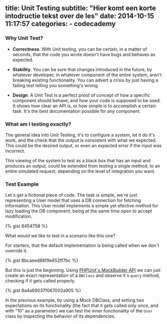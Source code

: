 title: Unit Testing
subtitle: "Hier komt een korte intodructie tekst over de les"
date: 2014-10-15 11:17:57
categories:
    - codecademy
---
### Why Unit Test?

* **Correctness**.
  With Unit testing, you can be certain, in a matter of seconds, that the code you wrote doesn't have bugs and behaves as expected.

* **Stability**.
  You can be sure that changes introduced in the future, by whatever developer, in whatever component of the entire system, aren't breaking existing functionality. You can advert a crisis by just having a failing test telling you something's wrong.

* **Design**.
  A Unit Test is a perfect proof of concept of how a specific component should behave, and how your code is supposed to be used. It shows how clear an API is, or how simple is to accomplish a certain task. It's the best documentation possible for any component.

### What am I testing exactly?

The general idea into Unit Testing, it's to configure a system, let it do it's work, and the check that the output is consistent with what we expected. This could be the desired output, or even an expected error if the input was incorrect. 

This viewing of the system to test as a black box that has an input and produces an output, could be extended from testing a single method, to an entire simulated request, depending on the level of integration you want.

### Test Example

Let´s get a fictional piece of code. The task is simple, we´re just representing a User model that uses a DB connection for fetching information. This User model implements a simple yet efective method for lazy loading the DB component, being at the same time open to accept modification.

{% gist 8454758 %}

What would we like to test in a scenario like this one? 

For starters, that the default implementation is being called when we don´t override it.

{% gist 8bcaeed88f9e652ff7bc %}

But this is just the beginning. Using [PHPUnit´s MockBuilder API](https://phpunit.de/manual/current/en/test-doubles.html) we can just create an exact representation of a `DBClass` and observe it´s `query` method, checking if it gets called properly. 

{% gist 8a4a89037f067002a905 %}

In the previous example, by using a Mock DBClass, and setting two expectations on its functionality (the fact that it gets called only once, and with "10" as a parameter) we can test the inner functionality of the `User` class by inspecting the behavior of its dependencies.



